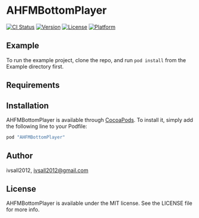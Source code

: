 # AHFMBottomPlayer

[![CI Status](http://img.shields.io/travis/ivsall2012/AHFMBottomPlayer.svg?style=flat)](https://travis-ci.org/ivsall2012/AHFMBottomPlayer)
[![Version](https://img.shields.io/cocoapods/v/AHFMBottomPlayer.svg?style=flat)](http://cocoapods.org/pods/AHFMBottomPlayer)
[![License](https://img.shields.io/cocoapods/l/AHFMBottomPlayer.svg?style=flat)](http://cocoapods.org/pods/AHFMBottomPlayer)
[![Platform](https://img.shields.io/cocoapods/p/AHFMBottomPlayer.svg?style=flat)](http://cocoapods.org/pods/AHFMBottomPlayer)

## Example

To run the example project, clone the repo, and run `pod install` from the Example directory first.

## Requirements

## Installation

AHFMBottomPlayer is available through [CocoaPods](http://cocoapods.org). To install
it, simply add the following line to your Podfile:

```ruby
pod "AHFMBottomPlayer"
```

## Author

ivsall2012, ivsall2012@gmail.com

## License

AHFMBottomPlayer is available under the MIT license. See the LICENSE file for more info.
